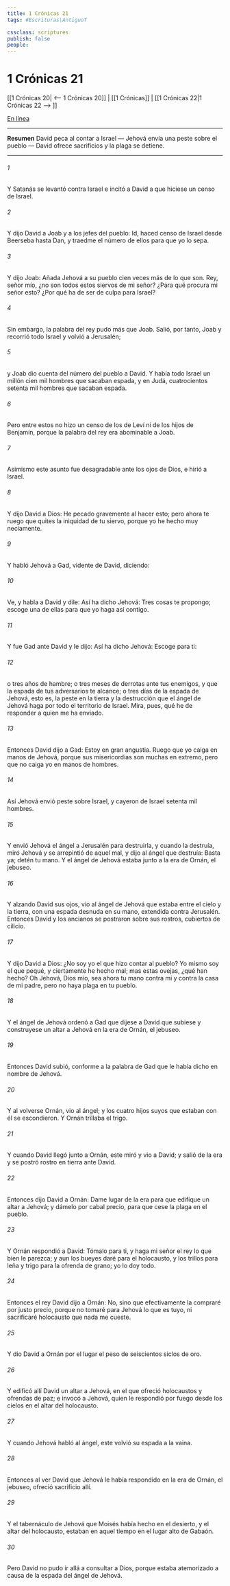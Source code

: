 ```yaml
---
title: 1 Crónicas 21
tags: #Escrituras\AntiguoT

cssclass: scriptures
publish: false
people:
---
```


# 1 Crónicas 21
[[1 Crónicas 20| <-- 1 Crónicas 20]] | [[1 Crónicas]] | [[1 Crónicas 22|1 Crónicas 22 --> ]]

[En línea](https://churchofjesuschrist.org/study/scriptures/ot/1-chr/21?lang=spa)

---
__Resumen__
David peca al contar a Israel — Jehová envía una peste sobre el pueblo — David ofrece sacrificios y la plaga se detiene.

---
###### 1 
Y Satanás se levantó contra Israel e incitó a David a que hiciese un censo de Israel.

###### 2 
Y dijo David a Joab y a los jefes del pueblo: Id, haced censo de Israel desde Beerseba hasta Dan, y traedme el número de ellos para que yo lo sepa.

###### 3 
Y dijo Joab: Añada Jehová a su pueblo cien veces más de lo que son. Rey, señor mío, ¿no son todos estos siervos de mi señor? ¿Para qué procura mi señor esto? ¿Por qué ha de ser  de culpa para Israel?

###### 4 
Sin embargo, la palabra del rey pudo más que Joab. Salió, por tanto, Joab y recorrió todo Israel y volvió a Jerusalén;

###### 5 
y Joab dio cuenta del número del pueblo a David. Y había  todo Israel un millón cien mil hombres que sacaban espada, y en Judá, cuatrocientos setenta mil hombres que sacaban espada.

###### 6 
Pero entre estos no hizo un censo de los de Leví ni de los hijos de Benjamín, porque la palabra del rey era abominable a Joab.

###### 7 
Asimismo este asunto fue desagradable ante los ojos de Dios, e hirió a Israel.

###### 8 
Y dijo David a Dios: He pecado gravemente al hacer esto; pero ahora te ruego que quites la iniquidad de tu siervo, porque yo he hecho muy neciamente.

###### 9 
Y habló Jehová a Gad, vidente de David, diciendo:

###### 10 
Ve, y habla a David y dile: Así ha dicho Jehová: Tres cosas te propongo; escoge una de ellas para que yo haga así contigo.

###### 11 
Y fue Gad ante David y le dijo: Así ha dicho Jehová: Escoge para ti:

###### 12 
o tres años de hambre; o tres meses de derrotas ante tus enemigos, y que la espada de tus adversarios te alcance; o tres días de la espada de Jehová, esto es, la peste en la tierra y la destrucción que el ángel de Jehová haga por todo el territorio de Israel. Mira, pues, qué he de responder a quien me ha enviado.

###### 13 
Entonces David dijo a Gad: Estoy en gran angustia. Ruego que yo caiga en manos de Jehová, porque sus misericordias son muchas en extremo, pero que no caiga yo en manos de hombres.

###### 14 
Así Jehová envió peste sobre Israel, y cayeron de Israel setenta mil hombres.

###### 15 
Y envió Jehová el ángel a Jerusalén para destruirla, y cuando la destruía, miró Jehová y se arrepintió de aquel mal, y dijo al ángel que destruía: Basta ya; detén tu mano. Y el ángel de Jehová estaba junto a la era de Ornán, el jebuseo.

###### 16 
Y alzando David sus ojos, vio al ángel de Jehová que estaba entre el cielo y la tierra, con una espada desnuda en su mano, extendida contra Jerusalén. Entonces David y los ancianos se postraron sobre sus rostros, cubiertos de cilicio.

###### 17 
Y dijo David a Dios: ¿No soy yo el que hizo contar al pueblo? Yo mismo soy el que pequé, y ciertamente he hecho mal; mas estas ovejas, ¿qué han hecho? Oh Jehová, Dios mío, sea ahora tu mano contra mí y contra la casa de mi padre, pero no haya plaga en tu pueblo.

###### 18 
Y el ángel de Jehová ordenó a Gad que dijese a David que subiese y construyese un altar a Jehová en la era de Ornán, el jebuseo.

###### 19 
Entonces David subió, conforme a la palabra de Gad que le había dicho en nombre de Jehová.

###### 20 
Y al volverse Ornán, vio al ángel; y los cuatro hijos suyos que estaban con él se escondieron. Y Ornán trillaba el trigo.

###### 21 
Y cuando David llegó junto a Ornán, este miró y vio a David; y salió de la era y se postró rostro en tierra ante David.

###### 22 
Entonces dijo David a Ornán: Dame  lugar de la era para que edifique un altar a Jehová; y dámelo por  cabal precio, para que cese la plaga en el pueblo.

###### 23 
Y Ornán respondió a David: Tómalo para ti, y haga mi señor el rey lo que bien le parezca; y aun los bueyes daré para el holocausto, y los trillos para leña y trigo para la ofrenda de grano; yo lo doy todo.

###### 24 
Entonces el rey David dijo a Ornán: No, sino que efectivamente la compraré por  justo precio, porque no tomaré para Jehová lo que es tuyo, ni sacrificaré holocausto que nada me cueste.

###### 25 
Y dio David a Ornán por el lugar el peso de seiscientos siclos de oro.

###### 26 
Y edificó allí David un altar a Jehová, en el que ofreció holocaustos y ofrendas de paz; e invocó a Jehová, quien le respondió por fuego desde los cielos en el altar del holocausto.

###### 27 
Y cuando Jehová habló al ángel, este volvió su espada a la vaina.

###### 28 
Entonces al ver David que Jehová le había respondido en la era de Ornán, el jebuseo, ofreció sacrificio allí.

###### 29 
Y el tabernáculo de Jehová que Moisés había hecho en el desierto, y el altar del holocausto, estaban en aquel tiempo en el lugar alto de Gabaón.

###### 30 
Pero David no pudo ir allá a consultar a Dios, porque estaba atemorizado a causa de la espada del ángel de Jehová.

